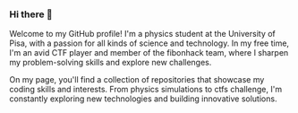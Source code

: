 ### Hi there 👋

Welcome to my GitHub profile! I'm a physics student at the University of Pisa, with a passion for all kinds of science and technology. In my free time, I'm an avid CTF player and member of the fibonhack team, where I sharpen my problem-solving skills and explore new challenges.

On my page, you'll find a collection of repositories that showcase my coding skills and interests. From physics simulations to ctfs challenge, I'm constantly exploring new technologies and building innovative solutions. 


<!--
**LucaPalumbo/LucaPalumbo** is a ✨ _special_ ✨ repository because its `README.md` (this file) appears on your GitHub profile.

Here are some ideas to get you started:

- 🔭 I’m currently working on ...
- 🌱 I’m currently learning ...
- 👯 I’m looking to collaborate on ...
- 🤔 I’m looking for help with ...
- 💬 Ask me about ...
- 📫 How to reach me: ...
- 😄 Pronouns: ...
- ⚡ Fun fact: ...
-->
